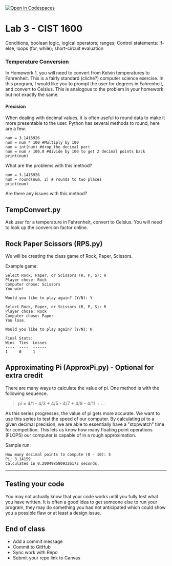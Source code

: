 [![Open in Codespaces](https://classroom.github.com/assets/launch-codespace-2972f46106e565e64193e422d61a12cf1da4916b45550586e14ef0a7c637dd04.svg)](https://classroom.github.com/open-in-codespaces?assignment_repo_id=18044892)
# Lab 3 - CIST 1600
Conditions, boolean logic, logical operators; ranges;
Control statements: if-else, loops (for, while); short-circuit evaluation

### Temperature Conversion
In Homework 1, you will need to convert from Kelvin temperatures to Fahrenheit. This is a fairly standard (cliché?) computer science exercise. In this program, I would like you to prompt the user for degrees in Fahrenheit, and convert to Celsius. This is analogous to the problem in your homework but not exactly the same.

#### Precision
When dealing with decimal values, it is often useful to round data to make it more presentable to the user. Python has several methods to round, here are a few.

```
num = 3.1415926
num = num * 100 #Multiply by 100
num = int(num) #drop the decimal part
num = num / 100.0 #divide by 100 to get 2 decimal points back
print(num)
```
What are the problems with this method?
```
num = 3.1415926
num = round(num, 2) # rounds to two places
print(num)
```
Are there any issues with this method?

## TempConvert.py
Ask user for a temperature in Fahrenheit, convert to Celsius.
You will need to look up the conversion factor online.

## Rock Paper Scissors (RPS.py)
We will be creating the class game of Rock, Paper, Scissors.

Example game:
```
Select Rock, Paper, or Scissors (R, P, S): R
Player chose: Rock
Computer chose: Scissors
You win!

Would you like to play again? (Y/N): Y

Select Rock, Paper, or Scissors (R, P, S): R
Player chose: Rock
Computer chose: Paper
You lose.

Would you like to play again? (Y/N): N

Final Stats:
Wins  Ties  Losses
----  ----  ------
1     0     1
```

## Approximating Pi (ApproxPi.py) - Optional for extra credit
There are many ways to calculate the value of pi. One method is with the following sequence.
> pi = 4/1 - 4/3 + 4/5 - 4/7 + 4/9 - 4/11 + ...  

As this series progresses, the value of pi gets more accurate. We want to use this series to test the speed of our computer. By calculating pi to a given decimal precision, we are able to essentially have a "stopwatch" time for competition. This lets us know how many floating point operations (FLOPS) our computer is capable of in a rough approximation.

Sample run:
```
How many decimal points to compute (0 - 10): 5
Pi: 3.14159
Calculated in 0.2004985809326172 seconds.
```

---
## Testing your code
You may not actually know that your code works until you fully test what you have written. It is often a good idea to get someone else to run your program, they may do something you had not anticipated which could show you a possible flaw or at least a design issue.

## End of class
- Add a commit message
- Commit to GitHub
- Sync work with Repo
- Submit your repo link to Canvas
